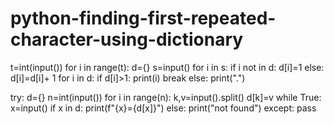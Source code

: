 # python-finding-first-repeated-character-using-dictionary
t=int(input())
for i in range(t):
  d={}
  s=input()
  for i in s:
    if i not in d:
      d[i]=1 
    else:
      d[i]=d[i]+ 1 
  for i in d:
    if d[i]>1:
      print(i)
      break
  else:
    print(".")


try:
  d={}
  n=int(input())
  for i in range(n):
    k,v=input().split()
    d[k]=v 
  while True:
    x=input()
    if x in d:
      print(f"{x}={d[x]}")
    else:
      print("not found")
except:
  pass
        
      
